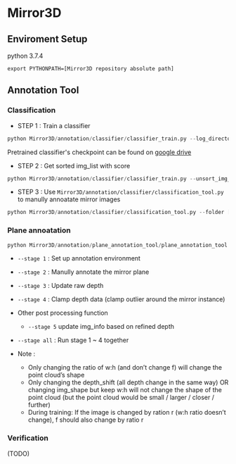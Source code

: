 # Mirror3D

## Enviroment Setup

python 3.7.4

```shell
export PYTHONPATH=[Mirror3D repository absolute path]

```

## Annotation Tool

### Classification

- STEP 1 : Train a classifier 

```python
python Mirror3D/annotation/classifier/classifier_train.py --log_directory [checkpoint and .log file saved directory] --train_pos_list [training positive_sample_path.txt] --train_neg_list [training negative_sample_path.txt] --val_pos_list [validation positive_sample_path.txt] --val_neg_list [validation negative_sample_path.txt]

```
Pretrained classifier's checkpoint can be found on [google drive](https://www.example.com)

- STEP 2 : Get sorted img_list with score 

```python
python Mirror3D/annotation/classifier/classifier_train.py --unsort_img_list [img_path_to_be_sorted.txt] --resume_path [classifier_checkpoint_path] --output_save_folder [output_folder_path to save the output txt]

```

- STEP 3 : Use `Mirror3D/annotation/classifier/classification_tool.py` to manully annoatate mirror images


```python
python Mirror3D/annotation/classifier/classification_tool.py --folder [folder contains images] --json_file_path [json file output by STEP 2] --labels [label you want to have for the input images, e.g. "mirror", "no mirror"] --exclusion [path list .txt which you want to exclude]  --output_file_path [.txt file path to store the annotation result]

```

### Plane annoatation

```python
python Mirror3D/annotation/plane_annotation_tool/plane_annotation_tool.py --stage [all / 1 ~ 6] --data_main_folder [dataset main folder] --process_index [the process index during multi-processing] --border_width [mirror border width] --f [focal length of the dataset] --anno_output_folder [annotation result output folder]
```

- `--stage 1` : Set up annotation environment 

- `--stage 2` : Manully annotate the mirror plane

- `--stage 3` : Update raw depth

- `--stage 4` : Clamp depth data (clamp outlier around the mirror instance)

- Other post processing function 
	- `--stage 5` update img_info based on refined depth

- `--stage all` : Run stage 1 ~ 4 together

- Note : 
	- Only changing the ratio of w:h (and don’t change f)  will change the point cloud’s shape
	- Only changing the depth_shift (all depth change in the same way) OR changing img_shape but keep w:h will not change the shape of the point cloud (but the point cloud would be small / larger / closer / further)
	- During training: If the image is changed by ration r (w:h ratio doesn’t change), f should also change by ratio r



### Verification

(TODO)